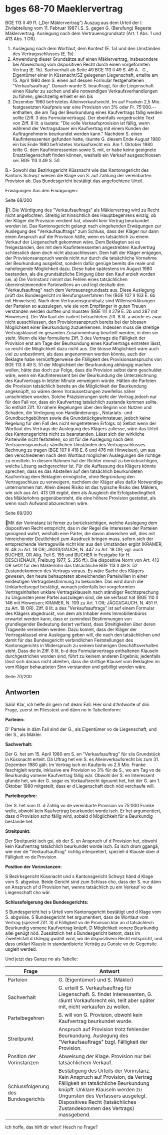 
# bges 68-70 Maeklervertrag

BGE 113 II 49 ff. („Der Mäklervertrag“)
Auszug aus dem Urteil der I. Zivilabteilung vom 11. Februar 1987 i.S. S. gegen G. (Berufung)
Regeste
Mäklervertrag. Auslegung nach dem Vertrauensgrundsatz (Art. 1 Abs. 1 und 413 Abs. 1 OR).
1. Auslegung nach dem Wortlaut, dem Kontext (E. 1a) und den Umständen des Vertragsschlusses (E.
1b).
2. Anwendung dieser Grundsätze auf einen Mäklervertrag, insbesondere bei Abweichung vom
dispositiven Recht durch einen vorgeformten Vertrag (E. 1b).
Sachverhalt ab Seite 49
BGE 113 II 49 S. 49
A.- G., Eigentümer einer in Küssnacht/SZ gelegenen Liegenschaft, erteilte am 15. April 1980 dem S. einen
auf dessen Formular festgehaltenen "Verkaufsauftrag". Danach wurde S. beauftragt, für die Liegenschaft
einen Käufer zu suchen und alle notwendigen Verkaufsverhandlungen zu führen; gleichzeitig erhielt er ein bis
31. Dezember 1980 befristetes Alleinverkaufsrecht. Im auf Franken 2,5 Mio. festgesetzten Kaufpreis war eine
Provision von 3% oder Fr. 75'000.-- enthalten, die am Tag der Beurkundung eines Kaufvertrags fällig werden
sollte (Ziff. 3 des Formularvertrags). Der ebenfalls vorgedruckte Text von Ziff. 8 lit. a lautete:
"Die volle Verkaufsprovision ist fällig, wenn während der
Vertragsdauer ein Kaufvertrag mit einem Kunden der Auftragnehmerin
beurkundet werden kann."
Nachdem S. einen Kaufinteressenten gefunden hatte, räumte G. diesem Ende August 1980 ein bis Ende
1980 befristetes Vorkaufsrecht ein. Am 1. Oktober 1980 teilte G. dem Kaufinteressenten sowie S. mit, er habe
keine geeignete Ersatzliegenschaft finden können, weshalb ein Verkauf ausgeschlossen sei.
BGE 113 II 49 S. 50

B.- Sowohl das Bezirksgericht Küssnacht wie das Kantonsgericht des Kantons Schwyz wiesen die Klage von
S. auf Zahlung der vereinbarten Provision ab. Das Bundesgericht bestätigt das angefochtene Urteil.

Erwägungen
Aus den Erwägungen:

Seite 68/200

1. Die Würdigung des "Verkaufsauftrags" als Mäklervertrag wird zu Recht nicht angefochten. Streitig ist
hinsichtlich des Hauptbegehrens einzig, ob der Kläger die Provision verdient hat, obwohl kein Vertrag
beurkundet worden ist.
Das Kantonsgericht gelangt nach eingehenden Erwägungen zur Auslegung des "Verkaufsauftrags" zum
Schluss, dass der Kläger nur dann einen Anspruch auf die Provision hätte, wenn es tatsächlich zu einem
Verkauf der Liegenschaft gekommen wäre. Dem Beklagten sei es freigestanden, den mit dem
Kaufinteressenten angestrebten Kaufvertrag schliesslich dann doch nicht abzuschliessen. Dem hält der
Kläger entgegen, der Provisionsanspruch werde nicht nur durch die tatsächliche Vornahme der Beurkundung
ausgelöst, sondern dafür genüge bereits die reale und naheliegende Möglichkeit dazu. Diese habe spätestens
im August 1980 bestanden, als die grundsätzliche Einigung über den Kauf erzielt worden sei.
a) Die Vorinstanz nimmt das Fehlen eines tatsächlichen übereinstimmenden Parteiwillens an und legt deshalb
den "Verkaufsauftrag" nach dem Vertrauensgrundsatz aus. Diese Auslegung prüft das Bundesgericht im
Berufungsverfahren frei (BGE 107 II 163 E. 6b mit Hinweisen). Nach dem Vertrauensgrundsatz sind
Willenserklärungen der Parteien so auszulegen, wie sie vom Empfänger in guten Treuen verstanden werden
durften und mussten (BGE 111 II 279 E. 2b und 287 mit Hinweisen).
Der Wortlaut der isoliert betrachteten Ziff. 8 lit. a würde es zwar nicht ausschliessen, den Provisionsanspruch
bereits bei der blossen Möglichkeit einer Beurkundung zuzuerkennen. Indessen muss die streitige
Vertragsklausel im gesamten Zusammenhang beurteilt werden, in dem sie steht. Wenn die klar formulierte
Ziff. 3 des Vertrags die Fälligkeit der Provision erst am Tage der Beurkundung eines Kaufvertrags eintreten
lässt, so reicht die Möglichkeit dazu nicht aus. Die blosse Möglichkeit wäre auch viel zu unbestimmt, als dass
angenommen werden könnte, auch der Beklagte habe vernünftigerweise die Fälligkeit des
Provisionsanspruchs von
BGE 113 II 49 S. 51
der Möglichkeit der Beurkundung abhängig machen wollen, hätte das doch zur Folge, dass die Provision
selbst dann geschuldet wäre, wenn ein Kaufinteressent bei der Beurkundung die Unterzeichnung des
Kaufvertrags in letzter Minute verweigern würde. Hätten die Parteien die Provision tatsächlich bereits an die
Möglichkeit der Beurkundung angeknüpft, so wären deren Voraussetzungen zweifellos näher umschrieben
worden. Solche Präzisierungen sieht der Vertrag jedoch nur für den Fall vor, dass ein Kaufvertrag tatsächlich
zustande kommen sollte. So enthält Ziff. 10 nähere Regelungen über den Beginn von Nutzen und Schaden,
die Verlegung von Handänderungs-, Notariats- und Grundbuchgebühren sowie die Grundstückgewinnsteuer,
jedoch keine Regelung für den Fall des nicht eingetretenen Erfolgs.
b) Selbst wenn der Wortlaut des Vertrags die Auslegung des Klägers zuliesse, wäre das Urteil des
Kantonsgerichts nicht zu beanstanden. Lässt sich der wirkliche Parteiwille nicht feststellen, so ist für die
Auslegung nach dem Vertrauensgrundsatz sämtlichen Umständen des Vertragsschlusses Rechnung zu
tragen (BGE 107 II 418 E. 6 und 476 mit Hinweisen), um aus den verschiedenen nach dem Wortlaut möglichen
Auslegungen die richtige zu ermitteln.
In diesem Rahmen hat der Richter einmal zu berücksichtigen, welche Lösung sachgerechter ist. Für die
Auffassung des Klägers könnte sprechen, dass es das Abstellen auf den tatsächlich beurkundeten
Kaufvertrag dem Beklagten ermögliche, ohne Begründung den Vertragsschluss zu verweigern, nachdem der
Kläger alles dafür Notwendige unternommen hat. Allein dieses Risiko ist das typische Risiko des Mäklers, wie
sich aus Art. 413 OR ergibt, dem als Ausgleich die Erfolgsbedingtheit des Mäklerlohns gegenübersteht, die
eine höhere Provision gestattet, als wenn nach Aufwand abzurechnen wäre.

Seite 69/200

Mit der Vorinstanz ist ferner zu berücksichtigen, welche Auslegung dem dispositiven Recht entspricht, das in
der Regel die Interessen der Parteien genügend wahrt, weshalb eine Partei, die davon abweichen will, dies
mit hinreichender Deutlichkeit zum Ausdruck bringen muss, sofern sich der entsprechende Vertragswille nicht
klar aus den Umständen ergibt (KRAMER, N. 48 zu Art. 18 OR; JÄGGI/GAUCH, N. 447 zu Art. 18 OR; vgl.
auch BUCHER, OR Allg. Teil S. 155 und BUCHER in Festgabe für H. DESCHENAUX, Freiburg 1977, S. 256
ff.). Die dispositive Norm von Art. 413 OR setzt für den Mäklerlohn das tatsächliche
BGE 113 II 49 S. 52
Zustandekommen des Vertrags voraus. Es wäre Sache des Klägers gewesen, den heute behaupteten
abweichenden Parteiwillen in einer eindeutigen Vertragsbestimmung zu bekunden. Das wird durch die
Unklarheitsregel bestätigt, wonach jedenfalls bei vorgeformten Vertragsinhalten unklare Vertragsklauseln
nach ständiger Rechtsprechung zu Ungunsten jener Partei auszulegen sind, die sie verfasst hat (BGE 110 II
146 mit Hinweisen; KRAMER, N. 109 zu Art. 1 OR; JÄGGI/GAUCH, N. 451 ff. zu Art. 18 OR). Ziff. 8 lit. a des
"Verkaufsauftrags" ist auf einem Formular des Klägers abgedruckt, von dem als Inhaber eines
Immobilienbüros erwartet werden kann, dass er zumindest Bestimmungen von grundlegender Bedeutung
derart verfasst, dass Streitigkeiten über deren Tragweite vermieden werden. Dazu kommt, dass der Kläger
der Vertragsklausel eine Auslegung geben will, die nach den tatsächlichen und damit für das Bundesgericht
verbindlichen Feststellungen des Kantonsgerichts in Widerspruch zu seinem bisherigen Geschäftsverhalten
steht.
Dass die in Ziff. 8 lit. b-d des Formularvertrags enthaltenen Klauseln durchgestrichen worden sind, führt zu
keinem anderen Ergebnis; jedenfalls lässt sich daraus nicht ableiten, dass die strittige Klausel vom Beklagten
im vom Kläger behaupteten Sinn verstanden und gebilligt worden wäre.

Seite 70/200




## Antworten
Salü! Klar, ich helfe dir gern mit deäm Fall. Hier sind d'Antworte uf dini Frage, zuerst im Fliesstext und dänn no in Tabellenform:

**Parteien:**

D' Parteie in däm Fall sind der G., als Eigentümer vo de Liegenschaft, und der S., als Mäkler.

**Sachverhalt:**

Der G. het am 15. April 1980 em S. en "Verkaufsauftrag" für siis Grundstück in Küssnacht erteilt. Dä Uftrag het em S. es Alleinverkaufsrecht bis zum 31. Dezember 1980 gäh. Im Vertrag isch en Kaufpriis vo 2.5 Mio. Franke feschtgleit worde, inklusive ere Provision vo 3% für de S., wo am Tag vo de Beurkundig vomene Kaufvertrag fällig wär. Obwohl der S. en Interessent gfunde het, wo der G. sogar es Vorkaufsrecht iigruumt het, het der G. am 1. Oktober 1980 mitgeteilt, dass er d Liegenschaft doch nöd verchaufe will.

**Parteibegehre:**

Der S. het vom G. d Zahlig vo de vereinbarte Provision vo 75'000 Franke welle, obwohl kein Kaufvertrag beurkundet worde isch. Er het argumentiert, dass d Provision scho fällig wird, sobald d Möglichkeit für e Beurkundig bestande het.

**Streitpunkt:**

Der Streitpunkt isch gsi, ob der S. en Anspruch uf d Provision het, obwohl kein Kaufvertrag tatsächlich beurkundet worde isch. Es isch drum ggangä, wie mer de "Verkaufsauftrag" richtig interpretiert, speziell d Klausle über d Fälligkeit vo de Provision.

**Position der Vorinstanzen:**

S Bezirksgericht Küssnacht und s Kantonsgericht Schwyz händ d Klage vom S. abgwiise. Beide Gericht sind zum Schluss cho, dass der S. nur dänn en Anspruch uf d Provision het, wenns tatsächlich zu em Verkauf vo de Liegenschaft cho wär.

**Schlussfolgerung des Bundesgerichts:**

S Bundesgericht het s Urteil vom Kantonsgericht bestätigt und d Klage vom S. abgwiise. S Bundesgericht het argumentiert, dass de Wortlaut vom Vertrag (speziell Ziff. 3) d Fälligkeit vo de Provision klar an d tatsächlech Beurkundig vomene Kaufvertrag knüpft. D Möglichkeit vonere Beurkundig allei genügt nöd. Zuesätzlich het s Bundesgericht betont, dass im Zweifelsfall d Uslegig gwählt wird, wo de dispositivem Recht entspricht, und dass unklari Klausle in standardisierte Verträg zu Gunste vo de Gegensite usgleit werded.

Und jetzt das Ganze no als Tabelle:

| Frage                               | Antwort                                                                                                                                                                                                                                                                                                                                                                                                             |
| ----------------------------------- | ------------------------------------------------------------------------------------------------------------------------------------------------------------------------------------------------------------------------------------------------------------------------------------------------------------------------------------------------------------------------------------------------------------------ |
| Parteien                            | G. (Eigentümer) und S. (Mäkler)                                                                                                                                                                                                                                                                                                                                                                                    |
| Sachverhalt                         | G. erteilt S. Verkaufsauftrag für Liegenschaft. S. findet Interessenten, G. räumt Vorkaufsrecht ein, teilt aber später mit, nicht verkaufen zu wollen.                                                                                                                                                                                                                                                                  |
| Parteibegehren                      | S. will von G. Provision, obwohl kein Kaufvertrag beurkundet wurde.                                                                                                                                                                                                                                                                                                                                                  |
| Streitpunkt                         | Anspruch auf Provision trotz fehlender Beurkundung. Auslegung des "Verkaufsauftrags" bzgl. Fälligkeit der Provision.                                                                                                                                                                                                                                                                                                 |
| Position der Vorinstanzen           | Abweisung der Klage. Provision nur bei tatsächlichem Verkauf.                                                                                                                                                                                                                                                                                                                                                       |
| Schlussfolgerung des Bundesgerichts | Bestätigung des Urteils der Vorinstanz. Kein Anspruch auf Provision, da Vertrag Fälligkeit an tatsächliche Beurkundung knüpft. Unklare Klauseln werden zu Ungunsten des Verfassers ausgelegt. Dispositives Recht (tatsächliches Zustandekommen des Vertrags) massgebend.                                                                                                                                           |

Ich hoffe, das hilft dir witer! Hesch no Frage?

